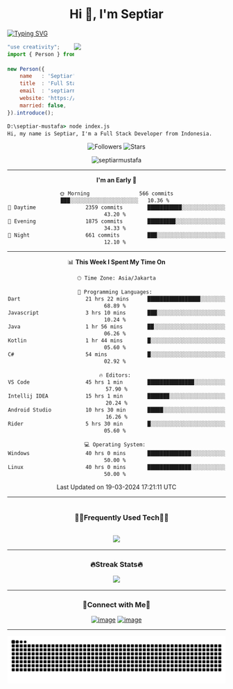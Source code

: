<h1 align="center">Hi 👋, I'm Septiar</h1>

[![Typing SVG](https://readme-typing-svg.herokuapp.com?size=18&center=false&vCenter=true&width=420&lines=Fullstack+Developer+with+True+Passion)](https://git.io/typing-svg)

<!--x axis divider
<img src="/assets/images/horizontal-divider-gradient.gif">
-->

<picture> 
<a href="https://media.giphy.com/media/SWoSkN6DxTszqIKEqv/giphy.gif" alt="Developer">
<img src="/assets//images/developer.webp" align="right" width="350">
</a>
</picture>

```js
"use creativity";
import { Person } from 'indonesia';

new Person({
    name   : 'Septiar',
    title  : 'Full Stack Developer',
    email  : 'septiarmustafa@gmail.com',
    website: 'https://septiar.netlify.app',
    married: false,
}).introduce();
```

```cmd
D:\septiar-mustafa> node index.js
Hi, my name is Septiar, I'm a Full Stack Developer from Indonesia.
```

<div align="center">

 ![Followers](https://img.shields.io/github/followers/septiarmustafa?label=Followers) ![Stars](https://img.shields.io/github/stars/septiarmustafa?label=Stars)
<p align="center"> <img src="https://komarev.com/ghpvc/?username=septiarmustafa&label=Profile%20views&color=0e75b6&style=flat" alt="septiarmustafa" /> </p>


----
<!--START_SECTION-->
**I'm an Early 🐤** 

```text
🌞 Morning                566 commits         ███░░░░░░░░░░░░░░░░░░░░░░   10.36 % 
🌆 Daytime                2359 commits        ███████████░░░░░░░░░░░░░░   43.20 % 
🌃 Evening                1875 commits        █████████░░░░░░░░░░░░░░░░   34.33 % 
🌙 Night                  661 commits         ███░░░░░░░░░░░░░░░░░░░░░░   12.10 % 
```

----

📊 **This Week I Spent My Time On** 

```text
🕑︎ Time Zone: Asia/Jakarta

💬 Programming Languages: 
Dart                     21 hrs 22 mins      █████████████████░░░░░░░░   68.89 % 
Javascript               3 hrs 10 mins       ███░░░░░░░░░░░░░░░░░░░░░░   10.24 % 
Java                     1 hr 56 mins        ██░░░░░░░░░░░░░░░░░░░░░░░   06.26 % 
Kotlin                   1 hr 44 mins        █░░░░░░░░░░░░░░░░░░░░░░░░   05.60 % 
C#                       54 mins             █░░░░░░░░░░░░░░░░░░░░░░░░   02.92 % 

🔥 Editors: 
VS Code                  45 hrs 1 min        ███████████████░░░░░░░░░░   57.90 %
Intellij IDEA            15 hrs 1 min        ███████░░░░░░░░░░░░░░░░░░   20.24 %
Android Studio           10 hrs 30 min       █████░░░░░░░░░░░░░░░░░░░░   16.26 %
Rider                    5 hrs 30 min        █░░░░░░░░░░░░░░░░░░░░░░░░   05.60 % 

💻 Operating System: 
Windows                  40 hrs 0 mins       ██████████████░░░░░░░░░░░   50.00 % 
Linux                    40 hrs 0 mins       ██████████████░░░░░░░░░░░   50.00 % 
```

Last Updated on 19-03-2024 17:21:11 UTC
<!--END_SECTION-->
</div>

----

<!--x axis divider
<img src="/assets/images/horizontal-divider-gradient.gif">
-->

<!--h1 without bottom border-->
<div id="user-content-toc">
  <ul align="center">
    <summary><h3 style="display: inline-block">🧑‍💻Frequently Used Tech🧑‍💻</h3></summary>
  </ul>
</div>
<!--tech stack icons-->
<p align="center">
<a href="https://skillicons.dev">
<img src="https://skillicons.dev/icons?i=html,css,js,nodejs,vite,java,kotlin,dart,cs,tailwindcss,bootstrap,flutter,react,spring,dotnet,mysql,postgres,docker,firebase,hibernate,figma,postman,git,github,gitlab,vscode,androidstudio,idea,rider,linux&perline=6" />
</a>
</p>

<!--x axis divider
<img src="/assets/images/horizontal-divider-gradient.gif">
-->

----

<h3 align="center">🔥Streak Stats🔥</h3>

<!-- custom streak stats: https://git.io/streak-stats -->
<p align="center"><img src="https://streak-stats.demolab.com/?user=septiarmustafa&hide_border=true&type=png%22%20alt=%22Septiar-mustafa%22"/></p>

<!--x axis divider
<img src="/assets/images/horizontal-divider-gradient.gif">
-->

<!--
<h3 align="center">⭐My Favorite Repo⭐</h3>

<div>
  <p align="center">
	<a href="https://github.com/Deri-Kurniawan/windows-11-os">
      		<img src="https://github-readme-stats.vercel.app/api/pin/?username=Deri-Kurniawan&repo=windows-11-os&theme=transparent" alt="GitHub Stats" />
    	</a>
	    <a href="https://github.com/Deri-Kurniawan/3d-portfolio">
      		<img src="https://github-readme-stats.vercel.app/api/pin/?username=Deri-Kurniawan&repo=3d-portfolio&theme=transparent" alt="GitHub Stats" />
    	</a>
    	<a href="https://github.com/Deri-Kurniawan/plant_shop_mobile_app">
      		<img src="https://github-readme-stats.vercel.app/api/pin/?username=Deri-Kurniawan&repo=plant_shop_mobile_app&theme=transparent" alt="GitHub Stats" />
    	</a>
    	<a href="https://github.com/Deri-Kurniawan/derizer">
      		<img src="https://github-readme-stats.vercel.app/api/pin/?username=Deri-Kurniawan&repo=derizer&theme=transparent" alt="GitHub Stats" />
    	</a>
    	<a href="https://github.com/Deri-Kurniawan/screen-recorder-online">
      		<img src="https://github-readme-stats.vercel.app/api/pin/?username=Deri-Kurniawan&repo=screen-recorder-online&theme=transparent" alt="GitHub Stats" />
    	</a>
    	<a href="https://github.com/Deri-Kurniawan/mini-framework">
      		<img src="https://github-readme-stats.vercel.app/api/pin/?username=Deri-Kurniawan&repo=mini-framework&theme=transparent" alt="GitHub Stats" />
    	</a>
</div>
-->

<!--x axis divider
<img src="/assets/images/horizontal-divider-gradient.gif">
-->

----

<!-- Connect with me -->
<h3 align="center">🤝Connect with Me🤝</h3>
<div align="center">
	
[![image](https://img.shields.io/badge/LinkedIn-0077B5?style=for-the-badge&logo=linkedin&logoColor=white)](https://www.linkedin.com/in/septiar-mustafa-26a121176)
[![image](https://img.shields.io/badge/Instagram-E4405F?style=for-the-badge&logo=instagram&logoColor=white)](https://www.instagram.com/septiarmustafa)
</div>

----

<!--x axis divider
<img src="/assets/images/horizontal-divider-gradient.gif">
-->

<!-- Support me
<h3 align="center">☕Support Me☕</h3>
<div align="center">
[![image](https://img.shields.io/badge/Buy%20me%20a%20coffee-FFDD00?style=for-the-badge&logo=buymeacoffee&logoColor=white)](https://bitlie.deri.my.id/buymeacoffee) [![image](https://img.shields.io/badge/ko--fi-F16061?style=for-the-badge&logo=ko-fi&logoColor=white)](https://bitlie.deri.my.id/ko-fi)
-->

<!--x axis divider
<img src="/assets/images/horizontal-divider-gradient.gif">
-->

<div align="center">
	
![Commit Snake History SVG](https://raw.githubusercontent.com/Deri-Kurniawan/Deri-Kurniawan/output/github-snake.svg)

</div>



<!--x axis divider
<img src="/assets/images/horizontal-divider-gradient.gif">
-->
